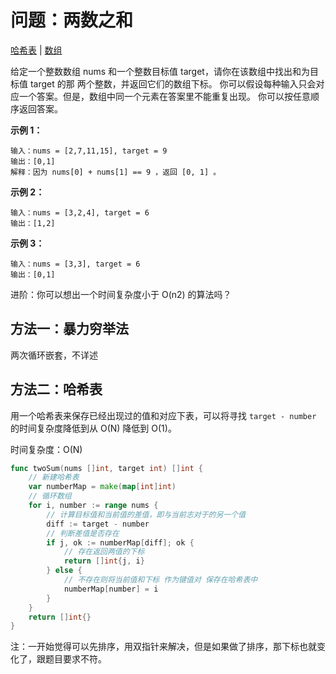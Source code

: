 # 问题：两数之和

[哈希表](/classify/algorithm/基础数据结构-哈希表) | [数组](/classify/algorithm/基础数据结构-数组)

给定一个整数数组 nums 和一个整数目标值 target，请你在该数组中找出和为目标值 target 的那 两个整数，并返回它们的数组下标。
你可以假设每种输入只会对应一个答案。但是，数组中同一个元素在答案里不能重复出现。
你可以按任意顺序返回答案。

**示例 1：**

```
输入：nums = [2,7,11,15], target = 9
输出：[0,1]
解释：因为 nums[0] + nums[1] == 9 ，返回 [0, 1] 。
```

**示例 2：**

```
输入：nums = [3,2,4], target = 6
输出：[1,2]
```

**示例 3：**

```
输入：nums = [3,3], target = 6
输出：[0,1]
```

进阶：你可以想出一个时间复杂度小于 O(n2) 的算法吗？

## 方法一：暴力穷举法

两次循环嵌套，不详述

## 方法二：哈希表

用一个哈希表来保存已经出现过的值和对应下表，可以将寻找 `target - number` 的时间复杂度降低到从 O(N) 降低到 O(1)。

时间复杂度：O(N)

```go
func twoSum(nums []int, target int) []int {
    // 新建哈希表
	var numberMap = make(map[int]int)
    // 循环数组
	for i, number := range nums {
        // 计算目标值和当前值的差值，即与当前志对于的另一个值
		diff := target - number
        // 判断差值是否存在
		if j, ok := numberMap[diff]; ok {
            // 存在返回两值的下标
			return []int{j, i}
		} else {
            // 不存在则将当前值和下标 作为键值对 保存在哈希表中
			numberMap[number] = i
		}
	}
	return []int{}
}
```

 注：一开始觉得可以先排序，用双指针来解决，但是如果做了排序，那下标也就变化了，跟题目要求不符。